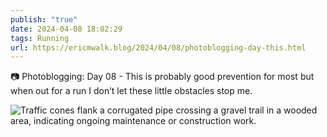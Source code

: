 ```yaml
---
publish: "true"
date: 2024-04-08 18:02:29
tags: Running
url: https://ericmwalk.blog/2024/04/08/photoblogging-day-this.html
---
```


📷 Photoblogging: Day 08 -
This is probably good prevention for most but when out for a run I don’t let these little obstacles stop me.

![Traffic cones flank a corrugated pipe crossing a gravel trail in a wooded area, indicating ongoing maintenance or construction work.](https://ericmwalk.blog/uploads/2024/img-6660-edited.jpeg)